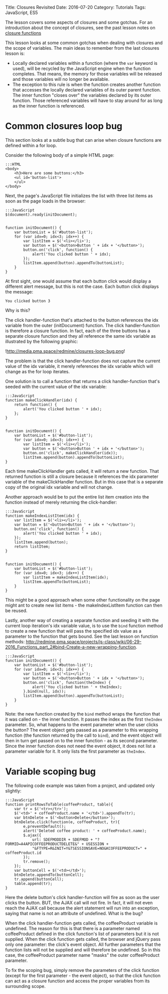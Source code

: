 Title: Closures Revisited
Date: 2016-07-20
Category: Tutorials
Tags: JavaScript, ES5

The lesson covers some aspects of closures and some gotchas. 
For an introduction about the concept of closures, see the past lesson notes on [closure functions](https://innernet.io/es5-closure-functions.html)

This lesson looks at some common gotchas when dealing with closures and the scope of variables. The main ideas to remember from the last closures lesson is:

* Locally declared variables within a function (where the `var` keyword is used), will be recycled by the JavaScript engine when the function completes. That means, the memory for those variables will be released and those variables will no longer be available.
* The exception to this rule is when the function creates another function that accesses the locally declared variables of its outer parent function. The inner function "closes over" the variables declared by its outer function. Those referenced variables will have to stay around for as long as the inner function is referenced.

# Common closures loop bug

This section looks at a subtle bug that can arise when closure functions are defined within a for loop. 

Consider the following body of a simple HTML page:

    :::HTML
    <body>
        <h3>Here are some buttons:</h3>
        <ul id='button-list'>
        </ul>
    </body>

Next, the page's JavaScript file initializes the list with three list items as soon as the page loads in the browser:

    :::JavaScript
    $(document).ready(initDocument);


    function initDocument() {
        var buttonList = $('#button-list');
        for (var idx=0; idx<3; idx++) {
            var listItem = $('<li></li>');
            var button = $('<button>Button ' + idx + '</button>');
            button.on('click', function() {
                alert('You clicked button ' + idx);
            });
            listItem.append(button).appendTo(buttonList);
        }
    }

At first sight, one would assume that each button click would display a different alert message, but this is not the case.
Each button click displays the message:

    You clicked button 3

Why is this?

The click handler-function that's attached to the button references the idx variable from the outer (initDocument) function. The click handler-function is therefore a closure function. In fact, each of the three buttons has a separate closure function and they all reference the same idx variable as illustrated by the following graphic:

!http://media.pma.space/redmine/closures-loop-bug.png!

The problem is that the click handler-function does not capture the current value of the idx variable, it merely references the idx variable which will change as the for loop iterates.

One solution is to call a function that returns a click handler-function that's seeded with the current value of the idx variable:

    :::JavaScript
    function makeClickHandler(idx) {
        return function() {
            alert('You clicked button ' + idx);
        };
    }


    function initDocument() {
        var buttonList = $('#button-list');
        for (var idx=0; idx<3; idx++) {
            var listItem = $('<li></li>');
            var button = $('<button>Button ' + idx + '</button>');
            button.on('click', makeClickHandler(idx));
            listItem.append(button).appendTo(buttonList);
    }

Each time makeClickHandler gets called, it will return a new function. That returned function is still a closure because it references the idx parameter variable of the makeClickHandler function. But in this case that is a separate copy of the original idx variable and will not change.

Another approach would be to put the entire list item creation into the function instead of merely returning the click-handler:

    :::JavaScript
    function makeIndexListItem(idx) {
        var listItem = $('<li></li>');
        var button = $('<button>Button ' + idx + '</button>');
        button.on('click', function() {
            alert('You clicked button ' + idx);
        });
        listItem.append(button);
        return listItem;
    }


    function initDocument() {
        var buttonList = $('#button-list');
        for (var idx=0; idx<3; idx++) {
            var listItem = makeIndexListItem(idx);
            listItem.appendTo(buttonList);
        }
    }

This might be a good approach when some other functionality on the page might ant to create new list items - the makeIndexListItem function can then be reused.

Lastly, another way of creating a separate function and seeding it with the current loop iteration's idx variable value, is to use the `bind` function method to create a new function that will pass the specified idx value as a parameter to the function that gets bound. See the last lesson on function methods: http://redmine.pma.space/projects/js-class/wiki/06-29-2016_Functions_part_2#bind-Create-a-new-wrapping-function.

    :::JavaScript
    function initDocument() {
        var buttonList = $('#button-list');
        for (var idx=0; idx<3; idx++) {
            var listItem = $('<li></li>');
            var button = $('<button>Button ' + idx + '</button>');
            button.on('click', function(theIndex) {
                alert('You clicked button ' + theIndex);
            }.bind(null, idx));
            listItem.append(button).appendTo(buttonList);
        }
    }

Note: the new function created by the `bind` method wraps the function that it was called on - the inner function. It passes the index as the first `theIndex` parameter. So, what happens to the event parameter when the user clicks the button? The event object gets passed as a parameter to this wrapping function (the function returned by the call to `bind`), and the event object will then in turn get passed on to the inner function - as its second parameter. Since the inner function does not need the event object, it does not list a parameter variable for it. It only lists the first parameter as `theIndex`.

# Variable scoping bug

The following code example was taken from a project, and updated only slightly:

    :::JavaScript
    function printRowsToTable(coffeeProduct, table){
        var tr = $('<tr></tr>');
        $('<td>' + coffeeProduct.name + '</td>').appendTo(tr);
        var btnDelete = $('<button>Delete</button>');
        btnDelete.click(function(e, coffeeProduct, tr){
            e.preventDefault();
            alert('Deleted coffee product: ' + coffeeProduct.name);
            $.ajax({
                url: SDEFMODDIR + SDEFMOD + "?FORMID=A4APICOFFEEPRODUCTDELETE&" + USESSION + 
                "&FTYPE=R&INIT=Y&TSESSIONSAVE=NO&KCOFFEEPRODUCT=" + coffeeProduct.id
            });
            tr.remove();
        });
        var buttonCell = $('<td></td>');
        btnDelete.appendTo(buttonCell);
        tr.append(buttonCell);
        table.append(tr);
    }

Here the delete button's click handler-function will fire as soon as the user clicks the button.
BUT, the AJAX call will not fire. In fact, it will not even reach the AJAX call because the alert statement will run into an exception, saying that name is not an attribute of undefined.
What is the bug?

When the click handler-function gets called, the coffeeProduct variable is undefined. The reason for this is that there is a parameter named coffeeProduct defined in the click function's list of parameters but it is not supplied. When the click function gets called, the browser and jQuery pass only one parameter: the click's event object. All further parameters that the function lists will not be supplied and will therefore be undefined. So in this case, the coffeeProduct parameter name "masks" the outer coffeeProduct parameter.

To fix the scoping bug, simply remove the parameters of the click function (except for the first parameter - the event object), so that the click function can act as a closure function and access the proper variables from its surrounding scope.

